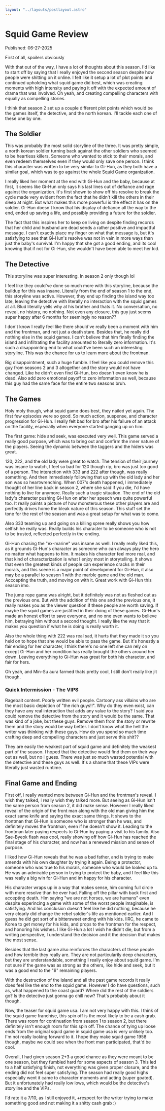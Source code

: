 ```yaml
---
layout: "../layouts/postlayout.astro"
---
```

# Squid Game Review

Published: 06-27-2025

First of all, spoilers obviously

With that out of the way, I have a lot of thoughts about this season. I'd like to start off by saying that I really enjoyed the second season despite how people were shitting on it online. I felt like it setup a lot of plot points and continued upholding what squid game did best, which was creating moments with high intensity and paying it off with the expected amount of drama that was involved. Oh yeah, and creating compelling characters with equally as compelling stories.

I think that season 2 set up a couple different plot points which would be the games itself, the detective, and the north korean. I'll tackle each one of these one by one.

## The Soldier

This was probably the most solid storyline of the three. It was pretty simple, a north korean soldier turning back against the other soldiers who seemed to be heartless killers. Someone who wanted to stick to their morals, and even redeem themselves even if they would only save one person. I think this character was written to be very similar to Gi-Hun, as they both have a similar goal, which was to go against the whole Squid Game organization.

I really liked her moment at the end with Gi-Hun and the baby, because at first, it seems like Gi-Hun only says his last lines out of defiance and rage against the organization. It's first shown to show off his resolve to break the cycle made very evident from the fact that he didn't kill the others in their sleep at night. But what makes this more powerful is the effect it has on the soldier. Gi-Hun doesn't know that his display of defiance all the way to the end, ended up saving a life, and possibly providing a future for the soldier.

The fact that this inspires her to keep on living on despite finding records that her child and husband are dead sends a rather positive and impactful message. I can't exactly place my finger on what that message is, but it's satisfying to see that Gi-Hun's resolve was not in vain in more ways than just the baby's survival. I'm happy that she got a good ending, and its cool knowing that if not for Gi-Hun, she wouldn't have been able to meet her kid.

## The Detective

This storyline was super interesting. In season 2 only though lol

I feel like they could've done so much more with this storyline, because the buildup for this was insane. Literally from the end of season 1 to the end, this storyline was active. However, they end up finding the island way too late, leaving the detective with literally no interaction with the squid games at all. Blud literally yells why at his brother and thats it. No conversation, no reveal, no history, no nothing. Not even any closure, this guy just seems super happy after 6 months for seemingly no reason??

I don't know I really feel like there should've really been a moment with him and the frontman, and not just a death stare. Besides that, he really did nothing else in the squid games. I can't believe that him finally finding the island and infiltrating the facility amounted to literally zero information. It's such a disappointing end to what could've been such an interesting storyline. This was the chance for us to learn more about the frontman.

Big disappointment, such a huge fumble.
I feel like you could remove this guy from seasons 2 and 3 altogether and the story would not have changed. Like he didn't even find Gi-Hun, bro doesn't even know he is dead. Also add zero emotional payoff to zero information as well, because this guy had the same face for the entire two seasons bruh.

## The Games

Holy moly though, what squid game does best, they nailed yet again. The first few episodes were so good. So much action, suspense, and character progression for Gi-Hun. I really felt bad for bro after his failure of an attack on the facility, especially when everyone started ganging up on him.

The first game: hide and seek, was executed very well. This game served a really good purpose, which was to bring out and confirm the inner nature of the players. Seeing the dynamic between the taggers and the hiders was great.

120, 222, and the old lady were great to watch. The tension of their journey was insane to watch, I feel so bad for 120 though rip, bro was just too good of a person. The interaction with 333 and 222 after though, was really something. And then immediately following that up with the old lady and her son was so heartwrenching. When 007's death happened, I immediately thought of her line back in season 2, where she said if you die, I'd have nothing to live for anymore. Really such a tragic situation. The end of the old lady's character pushing Gi-Hun on after her speech was quite powerful too. It really paints a picture of how monsterous these other players are and perfectly drives home the bleak nature of this season. This stuff set the tone for the rest of the season and was a great setup for what was to come.

Also 333 teaming up and going on a killing spree really shows you how selfish he really was. Really builds his character to be someone who is not to be trusted, reflected perfectly in the ending.

Gi-Hun chasing the "ex-marine" was insane as well. I really really liked this, as it grounds Gi-Hun's character as someone who can always play the hero no matter what happens to him. It makes his character feel more real, and that kind of characterization is what I enjoy most in storytelling. It shows that even the greatest kinds of people can experience cracks in their morals, and this scene is a major point of development for Gi-Hun, it also may be a parallel to season 1 with the marble game and the old man. Acccepting the truth, and moving on with it. Great work with Gi-Hun this season imo.

The jump rope game was alright, but it definitely was not as fleshed out as the previous one. But with the addition of this one and the previous one, it really makes you as the viewer question if these people are worth saving. If maybe the squid games are justified in their doing of these games. Gi-Hun's made an honest effort to save everyone, and no one even wants to believe him, betraying him without a second thought. I really like the way that it makes you question if what he is doing is really worth it.

Also the whole thing with 222 was real sad, it hurts that they made it so you held on to hope that she would be able to pass the game. But it's honestly a fair ending for her character, I think there's no one left she can rely on except Gi-Hun and her condition has really brought the others around her down. Leaving everything to Gi-Hun was great for both his character, and fair for hers.

Oh yeah, and Min-Su aura farmed thats pretty cool, I still don't really like jit though.

### Quick Intermission - The VIPS

Ragebait content. Poorly written evil people. Cartoony ass villains who are the most basic depiction of "the rich guys!!". Why do they even exist, can they have any real interaction that adds any value to the story? I said you could remove the detective from the story and it would be the same. That was kind of a joke, but these guys. Remove them from the story or rewrite them and the story would be way better. I don't know what the hell the writer was thinking with these guys. How do you spend so much time crafting deep and compelling characters and just serve this shit??

They are easily the weakest part of squid game and definitely the weakest part of the season. I hoped that the detective would find them on their way out as well, but no I guess. There was just so much wasted potential with the detective and these guys as well. It's a shame that these VIPs were literally just wasted runtime.

## Final Game and Ending

First off, I really wanted more between Gi-Hun and the frontman's reveal. I wish they talked, I really wish they talked more. But seeing as Gi-Hun isn't the same person from season 2, it did make sense. However I really liked reveal of the origin of the front man along with the old man giving him the exact same knife and saying the exact same things. It shows to the frontman that Gi-Hun is someone who is stronger than he was, and definitely moves the frontman, even if he doesn't show it. Leading to the frontman later paying respects to Gi-Hun by paying a visit to his family. Also Sae-Byeok flash was cool, really showing off how Gi-Hun has reached the final stage of his character, and now has a renewed mission and sense of purpose.

I liked how Gi-Hun reveals that he was a bad father, and is trying to make amends with his own daughter by trying it again. Being a protector, someone who was true to his morals, someone who would be looked up to. He was an admirable person in trying to protect the baby, and I feel like this was really a big win for Gi-Hun and im happy for his character.

His character wraps up in a way that makes sense, him coming full circle with more resolve than he ever had. Falling off the pillar with back first and accepting death. Him saying "we are not horses, we are humans" even despite experincing a game with some of the worst people imaginable, is satisfying. And his conclusion doesn't feel like he did nothing, because he very clearly did change the rebel soldier's life as mentioned earlier. And I guess he did get sort of a bittersweet ending with his kids. IIRC, he came to Korea to get money for his kids, and props to the frontman for the respect, and honoring his wishes. I like Gi-Hun a lot I wish he didn't die, but from a writing perspective, I understand the decision and it the decision that makes the most sense.

Besides that the last game also reinforces the characters of these people and how terrible they really are. They are not particularily deep characters, but they are understandable, something I really enjoy about squid game. I'm not sure if the game was as strong as the others, like hide and seek, but it was a good end to the "9" remaining players.

With the destruction of the island and all the past game records it really does feel like the end to the squid game. However I do have questions, such as, what happened to the coast guard? Where did the rest of the soldiers go? Is the detective just gonna go chill now? That's probably about it though.

Now, the teaser for squid game usa. I am not very happy with this. I think of the squid game franchise, this spin off is the most likely to be a cash grab. There was room for continuation from season 1 to season 2, but there definitely isn't enough room for this spin off. The chance of tying up loose ends from the original squid game in squid game usa is very unlikely too. I'm not really looking forward to it. I hope they make squid game 1958 though, maybe we could see when the front man participated, that'd be cool.

Overall, I had given season 2+3 a good chance as they were meant to be one season, but they fumbled hard for some aspects of season 3. This led to a half satisfying finish, not everything was given proper closure, and the ending did not feel super satisfying. The season had really good highs especially went it came to character moments and acting (super goated). But it unfortunately had really low lows, which would be the detective's storyline and the VIPs.

I'd rate it a 7/10, as I still enjoyed it, +respect for the writer trying to make something good and not making it a shitty cash grab :)